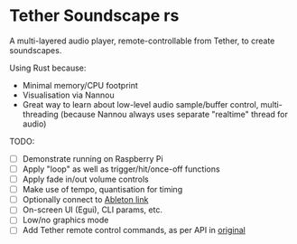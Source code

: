 # Tether Soundscape rs

A multi-layered audio player, remote-controllable from Tether, to create soundscapes.

Using Rust because:
- Minimal memory/CPU footprint
- Visualisation via Nannou
- Great way to learn about low-level audio sample/buffer control, multi-threading (because Nannou always uses separate "realtime" thread for audio)

TODO:
- [ ] Demonstrate running on Raspberry Pi
- [ ] Apply "loop" as well as trigger/hit/once-off functions
- [ ] Apply fade in/out volume controls
- [ ] Make use of tempo, quantisation for timing
- [ ] Optionally connect to [Ableton link](https://docs.rs/ableton-link/latest/ableton_link/)
- [ ] On-screen UI (Egui), CLI params, etc.
- [ ] Low/no graphics mode
- [ ] Add Tether remote control commands, as per API in [original](https://github.com/RandomStudio/tether-soundscape)
